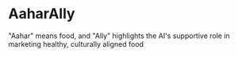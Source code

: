 # AaharAlly
"Aahar" means food, and "Ally" highlights the AI's supportive role in marketing healthy, culturally aligned food

